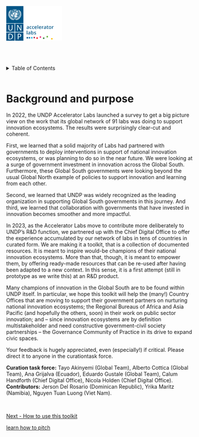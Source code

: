 <!-- ![undp_accelerator_labs_logo](public/imgs/UNDP_accelerator_labs_logo_vertical_color_RGB.png) -->
<img src="public/imgs/UNDP_accelerator_labs_logo_vertical_color_RGB.png"  width="150" alt="undp_accelerator_labs_logo">

  
<br/><br/>

<!-- TABLE OF CONTENTS -->
<details>
  <summary>Table of Contents</summary>
  <ol>
    <li>
      <a href="#background-and-purpose">Getting started</a>
      <ul>
        <li>
            <a href="#background-and-purpose">
                Background and purpose
            </a>
        </li>
        <li>
            <a href="./Getting%20started/how-to-use-the-toolkit.md">How to use this toolkit </a>
        </li>
    </ul>
    </li>
    <li>
      <a href="./Understanding%20and%20pitching%20NIE/">Understanding and pitching NIE</a>
      <ul>
        <li>
            <a href="./Understanding%20and%20pitching%20NIE/">About understanding and pitching NIE</a>
        </li>
        <li>
            <!-- <ul> -->
            <a href="#">Understanding NIE and PSI</a>
            <ul>
                <li>
                    <a
                    href="./Understanding%20and%20pitching%20NIE/Understanding%20NIE%20and%20PSI/Factsheet_understanding_NIE_PSI"
                    >
                        Factsheet
                    </a>
                </li>
            </ul>
        </li>
        <li>
            <!-- <ul> -->
            <a href="#">National Innovation ecosystem talking points and value proposition</a>
            <ul>
                <li>
                    <a
                    href="./Understanding%20and%20pitching%20NIE/National Innovation%20ecosystem%20talking%20points%20and%20value%20proposition/Factsheet"
                    >
                        Factsheet
                    </a>
                </li>
            </ul>
        </li>
      </ul>
    </li>
    <li>
        <a href="#">
            How to design an innovation policy
        </a>
        <ul>
            <li>
                <a href="./How%20to%20design%20an%20innovation%20policy/About%20designing%20an%20innovation%20policy">About designing an innovation policy </a>
            </li>
            <li>
                <a href="#">
                    A step-by-step journey to a national innovation policy - Dominican Republic
                </a>
                <ul>
                    <li>
                        <a
                        href="./How%20to%20design%20an%20innovation%20policy/A%20step-by-step%20journey%20to%20a%20national%20innovation%20policy%20-%20Dominican%20Republic/Factsheet Dominican Republic Innovation Policy"
                        >
                            Factsheet
                        </a>
                    </li>
                </ul>
            </li>
        </ul>
    </li>
    <li>
        <a href="#">
            How to incubate an innovation unit or lab
        </a> 
        <ul>
            <li>
                <a href="./How%20to%20incubate%20an%20innovation%20unit%20or%20lab/About%20incubating%20an%20innovation%20unit%20or%20lab">
                    About incubating an innovation unit or lab 
                </a>
            </li>
            <li>
                <a href="#">
                    Multistakeholder governance model for an innovation lab - Ecuador
                </a>
                <ul>
                    <li>
                        <a
                        href="./How%20to%20incubate%20an%20innovation%20unit%20or%20lab/Multistakeholder%20governance%20model%20for%20an%20innovation%20lab%20-%20Ecuador/Factsheet%20multistakeholder%20governance model_Ecuador"
                        >
                            Factsheet
                        </a>
                    </li>
                </ul>
            </li>
            <li>
                <a href="#">
                    Playbook for a digital innovation lab - Dominican Republic
                </a>
                <ul>
                    <li>
                        <a
                        href="./How%20to%20incubate%20an%20innovation%20unit%20or%20lab/Playbook%20for%20a%20digital%20innovation%20lab%20-%20Dominican%20Republic/Factsheet_Incubating_Labs_Dominican_Republic_Playbook"
                        >
                            Factsheet
                        </a>
                    </li>
                </ul>
            </li>
            <li>
                <a href="#">
                    TORs for a consultant to build up the National Innovation Center - Viet Nam
                </a>
                <ul>
                    <li>
                        <a
                        href="./How%20to%20incubate%20an%20innovation%20unit%20or%20lab/TORs%20for%20a%20consultant%20to%20build%20up%20the%20National%20Innovation%20Center%20-%20Viet Nam/Factsheet_Incubating_Labs_Viet_Nam_National_Innovation_Center_TOR_consultant_presentation1"
                        >
                            Factsheet
                        </a>
                    </li>
                </ul>
            </li>
        </ul>
    </li>
    <li>
        <a href="#">
            How to upskill civil servants for innovation
        </a>
        <ul>
            <li>
                <a href="./How%20to%20upskill%20civil%20servants%20for%20innovation/About%20how%20to%20upskill%20civil%20servants">
                    About how to upskill civil servants
                </a>
            </li>
            <li>
                <a href="#">
                    Digital Standards for development solutions - Chief Digital Office
                </a>
                <ul>
                    <li>
                        <a
                        href="./How%20to%20upskill%20civil%20servants%20for%20innovation/Digital%20Standards%20for%20development%20solutions%20-%20Chief%20Digital%20Office/Factsheet Digital Standards_CDO"
                        >
                            Factsheet
                        </a>
                    </li>
                </ul>
            </li>
            <li>
                <a href="#">
                    Digitising the induction process for civil servants - Namibia
                </a>
                <ul>
                    <li>
                        <a
                        href="./How%20to%20upskill%20civil%20servants%20for%20innovation/Digitising%20the%20induction%20process%20for%20civil%20servants%20-%20Namibia/Factsheet_Digitising_induction_civil_servants_Namibia"
                        >
                            Factsheet
                        </a>
                    </li>
                </ul>
            </li>
            <li>
                <a href="#">
                    Embedding innovation methods into the civil service - Namibia
                </a>
                <ul>
                    <li>
                        <a
                        href="./How%20to%20upskill%20civil%20servants%20for%20innovation/Embedding%20innovation%20methods%20into%20the%20civil%20service%20-%20Namibia/Factsheet_Public_sector_innovation_toolkit_Namibia"
                        >
                            Factsheet
                        </a>
                    </li>
                </ul>
            </li>
            <li>
                <a href="#">
                    Embedding innovation methods into the civil service via a course on ethics and integrity - Namibia
                </a>
                <ul>
                    <li>
                        <a
                        href="./How%20to%20upskill%20civil%20servants%20for%20innovation/Embedding%20innovation%20methods%20into%20the%20civil%20service%20via%20a%20course%20on%20ethics%20and%20integrity%20-%20Namibia/Factsheet_embedding_innovation_methods_via_course_ethics_Namibia"
                        >
                            Factsheet
                        </a>
                    </li>
                </ul>
            </li>
        </ul>
    </li>
    <li>
        <a href="#">
            About supporting national innovation ecosystems
        </a>
        <ul>
            <li>
                <a href="./How%20to%20support%20a%20national%20innovation%20ecosystem/About%20supporting%20national%20innovation%20ecosystems">
                    About how to upskill civil servants
                </a>
            </li>
            <li>
                <a href="#">
                    How to map a national innovation ecosystem - Kenya
                </a>
                <ul>
                    <li>
                        <a
                        href="./How%20to%20support%20a%20national%20innovation%20ecosystem/How%20to%20map%20a%20national%20innovation%20ecosystem%20-%20Kenya/Factsheet_Mapping_innovation_ecosystem_Kenya"
                        >
                            Factsheet
                        </a>
                    </li>
                </ul>
            </li>
            <li>
                <a href="#">
                    Innovators journey - Zambia
                </a>
                <ul>
                    <li>
                        <a
                        href="./How%20to%20support%20a%20national%20innovation%20ecosystem/Innovators%20journey%20-%20Zambia/Factsheet_innovators_journey_Zambia"
                        >
                            Factsheet
                        </a>
                    </li>
                </ul>
            </li>
        </ul>
    </li>
  </ol>
</details>

<br/>

# Background and purpose 

In 2022, the UNDP Accelerator Labs launched a survey to get a big picture view on the work that its global network of 91 labs was doing to support innovation ecosystems. The results were surprisingly clear-cut and coherent.  

First, we learned that a solid majority of Labs had partnered with governments to deploy interventions in support of national innovation ecosystems, or was planning to do so in the near future. We were looking at a surge of government investment in innovation across the Global South. Furthermore, these Global South governments were looking beyond the usual Global North example of policies to support innovation and learning from each other.  

Second, we learned that UNDP was widely recognized as the leading organization in supporting Global South governments in this journey. And third, we learned that collaboration with governments that have invested in innovation becomes smoother and more impactful.  

In 2023, as the Accelerator Labs move to contribute more deliberately to UNDP’s R&D function, we partnered up with the Chief Digital Office to offer the experience accumulated by our network of labs in tens of countries in curated form. We are making it a toolkit, that is a collection of documented resources. It is meant to inspire would-be champions of their national innovation ecosystems. More than that, though, it is meant to empower them, by offering ready-made resources that can be re-used after having been adapted to a new context. In this sense, it is a first attempt (still in prototype as we write this) at an R&D product.  

Many champions of innovation in the Global South are to be found within UNDP itself. In particular, we hope this toolkit will help the (many!) Country Offices that are moving to support their government partners on nurturing national innovation ecosystems; the Regional Bureaus of Africa and Asia Pacific (and hopefully the others, soon) in their work on public sector innovation; and – since innovation ecosystems are by definition multistakeholder and need constructive government-civil society partnerships – the Governance Community of Practice in its drive to expand civic spaces. 

Your feedback is hugely appreciated, even (especially!) if critical. Please direct it to anyone in the curationtask force. 

**Curation task force:** Tayo Akinyemi (Global Team), Alberto Cottica (Global Team), Ana Grijalva (Ecuador), Eduardo Gustale (Global Team), Calum Handforth (Chief Digital Office), Nicola Holden (Chief Digital Office). 
**Contributors:** Jerson Del Rosario (Dominican Republic), Yrika Maritz (Namibia), Nguyen Tuan Luong (Viet Nam). 

<!-- <button href="/Getting%20started/how-to-use-the-toolkit.md" >Next - How to use this toolkit </button> -->

<br/>

<a href="/Getting%20started/how-to-use-the-toolkit.md">Next - How to use this toolkit </a>

<!-- # How to use this toolkit

## Glossary

We use the metaphor of the toolkit to emphasize the operational, enabling nature of the work you are reading right now. The following words are used throughout it a metaphorical sense: -->

[learn how to pitch](Understanding%20and%20pitching%20NIE/)
